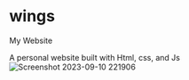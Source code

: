 # wings
My Website

A personal website built with Html, css, and Js![Screenshot 2023-09-10 221906](https://github.com/WingsDavis/wings/assets/68033916/4c9f9fac-5f4c-4de9-860d-73b0a2b7cefc)
